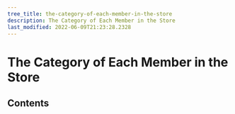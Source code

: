 ```yaml
---
tree_title: the-category-of-each-member-in-the-store
description: The Category of Each Member in the Store
last_modified: 2022-06-09T21:23:28.2328
---
```


# The Category of Each Member in the Store

## Contents
